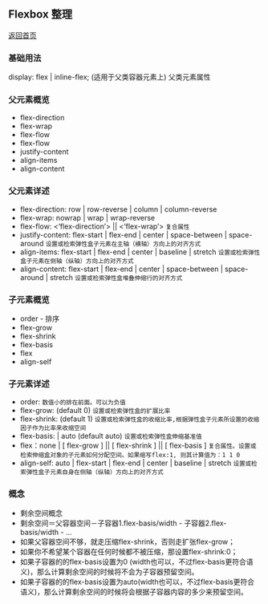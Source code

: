 ## Flexbox 整理
[返回首页](../../README.md)

### 基础用法

display: flex | inline-flex; (适用于父类容器元素上)
父类元素属性

### 父元素概览

* flex-direction
* flex-wrap
* flex-flow
* flex-flow
* justify-content
* align-items
* align-content

### 父元素详述

* flex-direction: row | row-reverse | column | column-reverse
* flex-wrap: nowrap | wrap | wrap-reverse
* flex-flow: <‘flex-direction’> || <‘flex-wrap’> `复合属性`
* justify-content: flex-start | flex-end | center | space-between | space-around `设置或检索弹性盒子元素在主轴（横轴）方向上的对齐方式`
* align-items: flex-start | flex-end | center | baseline | stretch `设置或检索弹性盒子元素在侧轴（纵轴）方向上的对齐方式`
* align-content: flex-start | flex-end | center | space-between | space-around | stretch `设置或检索弹性盒堆叠伸缩行的对齐方式`

### 子元素概览

* order - 排序
* flex-grow
* flex-shrink
* flex-basis
* flex
* align-self

### 子元素详述

* order: <integer> `数值小的排在前面。可以为负值`
* flex-grow: <number> (default 0) `设置或检索弹性盒的扩展比率`
* flex-shrink: <number> (default 1) `设置或检索弹性盒的收缩比率,根据弹性盒子元素所设置的收缩因子作为比率来收缩空间`
* flex-basis: <length> | auto (default auto) `设置或检索弹性盒伸缩基准值`
* flex：none | [ flex-grow ] || [ flex-shrink ] || [ flex-basis ] `复合属性。设置或检索伸缩盒对象的子元素如何分配空间。如果缩写flex:1, 则其计算值为：1 1 0`
* align-self: auto | flex-start | flex-end | center | baseline | stretch `设置或检索弹性盒子元素自身在侧轴（纵轴）方向上的对齐方式`


### 概念

* 剩余空间概念
* 剩余空间＝父容器空间－子容器1.flex-basis/width - 子容器2.flex-basis/width - …
* 如果父容器空间不够，就走压缩flex-shrink，否则走扩张flex-grow；
* 如果你不希望某个容器在任何时候都不被压缩，那设置flex-shrink:0；
* 如果子容器的的flex-basis设置为0 (width也可以，不过flex-basis更符合语义)，那么计算剩余空间的时候将不会为子容器预留空间。
* 如果子容器的的flex-basis设置为auto(width也可以，不过flex-basis更符合语义)，那么计算剩余空间的时候将会根据子容器内容的多少来预留空间。